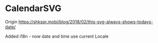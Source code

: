 # CalendarSVG

Origin https://shkspr.mobi/blog/2018/02/this-svg-always-shows-todays-date/

Added i18n - now date and time use current Locale
